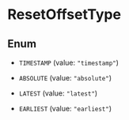 

# ResetOffsetType

## Enum


* `TIMESTAMP` (value: `"timestamp"`)

* `ABSOLUTE` (value: `"absolute"`)

* `LATEST` (value: `"latest"`)

* `EARLIEST` (value: `"earliest"`)



